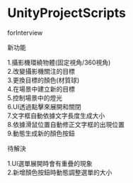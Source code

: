# UnityProjectScripts
forInterview 

新功能

1.攝影機環繞物體(固定視角/360視角)\
2.改變攝影機關注的目標\
3.更換目標的顏色(材質球)\
4.在場景中建立新的目標\
5.控制場景中的燈光\
6.UI透過點擊來展開和關閉\
7.文字框自動依據文字長度生成大小\
8.依據滑鼠位置自動修正文字框的出現位置\
9.動態生成新的顏色按鈕

待解決

1.UI選單展開時會有重疊的現象\
2.新增顏色按鈕時動態調整選單的大小
